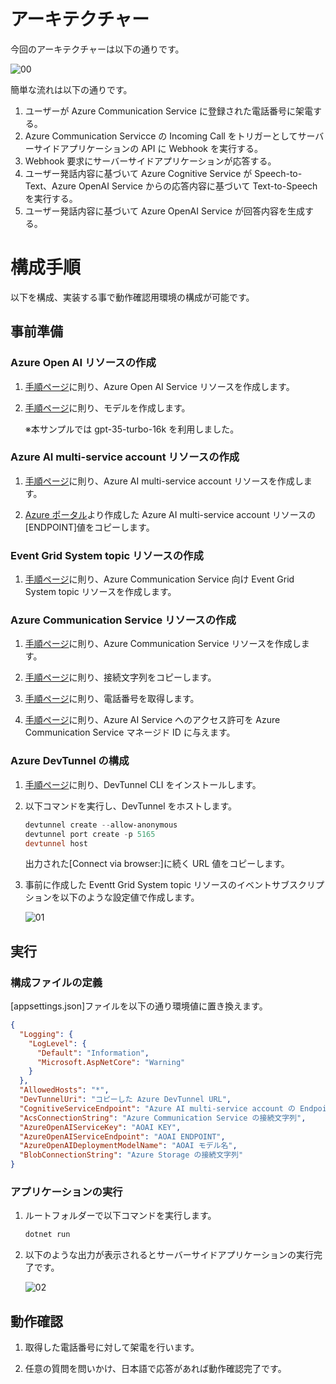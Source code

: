# アーキテクチャー
今回のアーキテクチャーは以下の通りです。

![00](https://github.com/TK3214-MS/POC-Call-Automation/assets/89323076/c5e3e1ca-b88c-40b7-8be3-e519ffb9f340)

簡単な流れは以下の通りです。

1. ユーザーが Azure Communication Service に登録された電話番号に架電する。
1. Azure Communication Servicce の Incoming Call をトリガーとしてサーバーサイドアプリケーションの API に Webhook を実行する。
1. Webhook 要求にサーバーサイドアプリケーションが応答する。
1. ユーザー発話内容に基づいて Azure Cognitive Service が Speech-to-Text、Azure OpenAI Service からの応答内容に基づいて Text-to-Speech を実行する。
1. ユーザー発話内容に基づいて Azure OpenAI Service が回答内容を生成する。

# 構成手順
以下を構成、実装する事で動作確認用環境の構成が可能です。

## 事前準備
### Azure Open AI リソースの作成
1. [手順ページ](https://learn.microsoft.com/ja-jp/azure/ai-services/openai/how-to/create-resource?pivots=web-portal)に則り、Azure Open AI Service リソースを作成します。

1. [手順ページ](https://learn.microsoft.com/ja-jp/azure/ai-services/openai/how-to/create-resource?pivots=web-portal#deploy-a-model)に則り、モデルを作成します。

    ※本サンプルでは gpt-35-turbo-16k を利用しました。

### Azure AI multi-service account リソースの作成
1. [手順ページ](https://learn.microsoft.com/ja-jp/azure/ai-services/multi-service-resource?tabs=windows&pivots=azportal)に則り、Azure AI multi-service account リソースを作成します。

1. [Azure ポータル](https://portal.azure.com)より作成した Azure AI multi-service account リソースの [ENDPOINT]値をコピーします。

### Event Grid System topic リソースの作成
1. [手順ページ](https://learn.microsoft.com/ja-jp/azure/communication-services/concepts/call-automation/incoming-call-notification#receiving-an-incoming-call-notification-from-event-grid)に則り、Azure Communication Service 向け Event Grid System topic リソースを作成します。

### Azure Communication Service リソースの作成
1. [手順ページ](https://learn.microsoft.com/ja-jp/azure/communication-services/quickstarts/create-communication-resource?tabs=windows&pivots=platform-azp#create-azure-communication-services-resource)に則り、Azure Communication Service リソースを作成します。

1. [手順ページ](https://learn.microsoft.com/ja-jp/azure/communication-services/quickstarts/create-communication-resource?tabs=windows&pivots=platform-azp#access-your-connection-strings-and-service-endpoints)に則り、接続文字列をコピーします。

1. [手順ページ](https://learn.microsoft.com/ja-jp/azure/communication-services/quickstarts/telephony/get-phone-number?tabs=windows&pivots=platform-azp)に則り、電話番号を取得します。

1. [手順ページ](https://learn.microsoft.com/ja-jp/azure/communication-services/concepts/call-automation/azure-communication-services-azure-cognitive-services-integration)に則り、Azure AI Service へのアクセス許可を Azure Communication Service マネージド ID に与えます。

### Azure DevTunnel の構成
1. [手順ページ](https://learn.microsoft.com/ja-jp/azure/developer/dev-tunnels/get-started?tabs=windows)に則り、DevTunnel CLI をインストールします。

1. 以下コマンドを実行し、DevTunnel をホストします。

    ```powershell
    devtunnel create --allow-anonymous
    devtunnel port create -p 5165
    devtunnel host
    ```

    出力された[Connect via browser:]に続く URL 値をコピーします。

1. 事前に作成した Eventt Grid System topic リソースのイベントサブスクリプションを以下のような設定値で作成します。

    ![01](https://github.com/TK3214-MS/POC-Call-Automation/assets/89323076/5f0545b5-1ca2-4658-9cfb-74266c8e0a5b)

## 実行
### 構成ファイルの定義
[appsettings.json]ファイルを以下の通り環境値に置き換えます。

```json
{
  "Logging": {
    "LogLevel": {
      "Default": "Information",
      "Microsoft.AspNetCore": "Warning"
    }
  },
  "AllowedHosts": "*",
  "DevTunnelUri": "コピーした Azure DevTunnel URL",
  "CognitiveServiceEndpoint": "Azure AI multi-service account の Endpoint",
  "AcsConnectionString": "Azure Communication Service の接続文字列",
  "AzureOpenAIServiceKey": "AOAI KEY",
  "AzureOpenAIServiceEndpoint": "AOAI ENDPOINT",
  "AzureOpenAIDeploymentModelName": "AOAI モデル名",
  "BlobConnectionString": "Azure Storage の接続文字列"
}
```

### アプリケーションの実行
1. ルートフォルダーで以下コマンドを実行します。

    ```powershell
    dotnet run
    ```

1. 以下のような出力が表示されるとサーバーサイドアプリケーションの実行完了です。

    ![02](https://github.com/TK3214-MS/POC-Call-Automation/assets/89323076/b51ae720-9b4a-435c-8ac2-acf1ab8cfd7b)

## 動作確認
1. 取得した電話番号に対して架電を行います。

1. 任意の質問を問いかけ、日本語で応答があれば動作確認完了です。